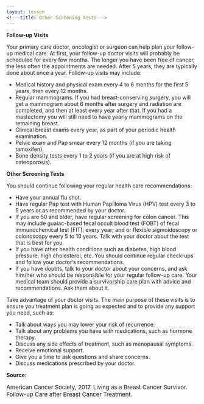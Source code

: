 ```yaml
---
layout: lesson
<!---title: Other Screening Tests--->
---
```


**Follow-up Visits**

Your primary care doctor, oncologist or surgeon can help plan your follow-up medical care. At first, your follow-up doctor visits will probably be scheduled for every few months. The longer you have been free of cancer, the less often the appointments are needed. After 5 years, they are typically done about once a year. 
Follow-up visits may include:

* Medical history and physical exam every 4 to 6 months for the first 5 years, then every 12 months.
* Regular mammograms. If you had breast-conserving surgery, you will get a mammogram about 6 months after surgery and radiation are completed, and then at least every year after that. If you had a mastectomy you will still need to have yearly mammograms on the remaining breast.
* Clinical breast exams every year, as part of your periodic health examination.
* Pelvic exam and Pap smear every 12 months (if you are taking tamoxifen).
* Bone density tests every 1 to 2 years (if you are at high risk of osteoporosis).

**Other Screening Tests**

You should continue following your regular health care recommendations:

* Have your annual flu shot.
* Have regular Pap test with Human Papilloma Virus (HPV) test every 3 to 5 years or as recommended by your doctor. 
* If you are 50 and older, have regular screening for colon cancer. This may include guaiac-based fecal occult blood test (FOBT) of fecal immunochemical test (FIT), every year; and or flexible sigmoidoscopy or colonoscopy every 5 to 10 years. Talk with your doctor about the test that is best for you.
* If you have other health conditions such as diabetes, high blood pressure, high cholesterol, etc. You should continue regular check-ups and follow your doctor’s recommendations. 
* If you have doubts, talk to your doctor about your concerns, and ask him/her who should be responsible for your regular follow-up care. Your medical team should provide a survivorship care plan with advice and recommendations. Ask them about it.

Take advantage of your doctor visits. The main purpose of these visits is to ensure you treatment plan is going as expected and to provide any support you need, such as:

* Talk about ways you may lower your risk of recurrence.
* Talk about any problems you have with medications, such as hormone therapy.
* Discuss any side effects of treatment, such as menopausal symptoms.
* Receive emotional support.
* Give you a time to ask questions and share concerns.
* Discuss medications prescribed by your doctor.

**Source:**

<span style="font-size:15px;">American Cancer Society, 2017. Living as a Breast Cancer Survivor. Follow-up Care after Breast Cancer Treatment.</span>



